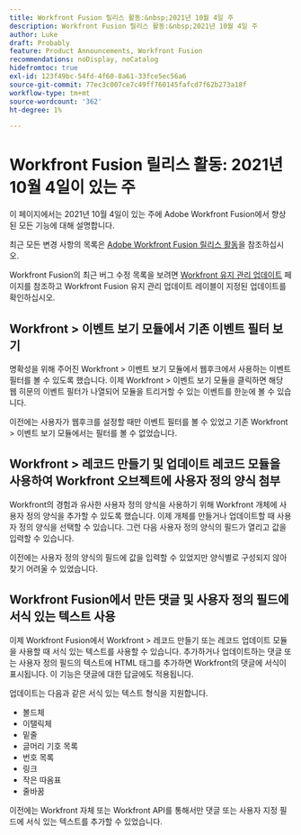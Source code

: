 ```yaml
---
title: Workfront Fusion 릴리스 활동:&nbsp;2021년 10월 4일 주
description: Workfront Fusion 릴리스 활동:&nbsp;2021년 10월 4일 주
author: Luke
draft: Probably
feature: Product Announcements, Workfront Fusion
recommendations: noDisplay, noCatalog
hidefromtoc: true
exl-id: 123f49bc-54fd-4f60-8a61-33fce5ec56a6
source-git-commit: 77ec3c007ce7c49ff760145fafcd7f62b273a18f
workflow-type: tm+mt
source-wordcount: '362'
ht-degree: 1%

---
```


# Workfront Fusion 릴리스 활동: 2021년 10월 4일이 있는 주

이 페이지에서는 2021년 10월 4일이 있는 주에 Adobe Workfront Fusion에서 향상된 모든 기능에 대해 설명합니다.

최근 모든 변경 사항의 목록은 [Adobe Workfront Fusion 릴리스 활동](/help/workfront-fusion/fusion-product-releases/fusion-release-activity.md)을 참조하십시오.

Workfront Fusion의 최근 버그 수정 목록을 보려면 [Workfront 유지 관리 업데이트](https://experienceleague.adobe.com/docs/workfront-known-issues/releases/current-updates.html) 페이지를 참조하고 Workfront Fusion 유지 관리 업데이트 레이블이 지정된 업데이트를 확인하십시오.

## Workfront > 이벤트 보기 모듈에서 기존 이벤트 필터 보기

명확성을 위해 주어진 Workfront > 이벤트 보기 모듈에서 웹후크에서 사용하는 이벤트 필터를 볼 수 있도록 했습니다. 이제 Workfront > 이벤트 보기 모듈을 클릭하면 해당 웹 히문의 이벤트 필터가 나열되어 모듈을 트리거할 수 있는 이벤트를 한눈에 볼 수 있습니다.

이전에는 사용자가 웹후크를 설정할 때만 이벤트 필터를 볼 수 있었고 기존 Workfront > 이벤트 보기 모듈에서는 필터를 볼 수 없었습니다.

## Workfront > 레코드 만들기 및 업데이트 레코드 모듈을 사용하여 Workfront 오브젝트에 사용자 정의 양식 첨부

Workfront의 경험과 유사한 사용자 정의 양식을 사용하기 위해 Workfront 개체에 사용자 정의 양식을 추가할 수 있도록 했습니다. 이제 개체를 만들거나 업데이트할 때 사용자 정의 양식을 선택할 수 있습니다. 그런 다음 사용자 정의 양식의 필드가 열리고 값을 입력할 수 있습니다.

이전에는 사용자 정의 양식의 필드에 값을 입력할 수 있었지만 양식별로 구성되지 않아 찾기 어려울 수 있었습니다.


## Workfront Fusion에서 만든 댓글 및 사용자 정의 필드에 서식 있는 텍스트 사용

이제 Workfront Fusion에서 Workfront > 레코드 만들기 또는 레코드 업데이트 모듈을 사용할 때 서식 있는 텍스트를 사용할 수 있습니다. 추가하거나 업데이트하는 댓글 또는 사용자 정의 필드의 텍스트에 HTML 태그를 추가하면 Workfront의 댓글에 서식이 표시됩니다. 이 기능은 댓글에 대한 답글에도 적용됩니다.

업데이트는 다음과 같은 서식 있는 텍스트 형식을 지원합니다.

* 볼드체
* 이탤릭체
* 밑줄
* 글머리 기호 목록
* 번호 목록
* 링크
* 작은 따옴표
* 줄바꿈

이전에는 Workfront 자체 또는 Workfront API를 통해서만 댓글 또는 사용자 지정 필드에 서식 있는 텍스트를 추가할 수 있었습니다.
